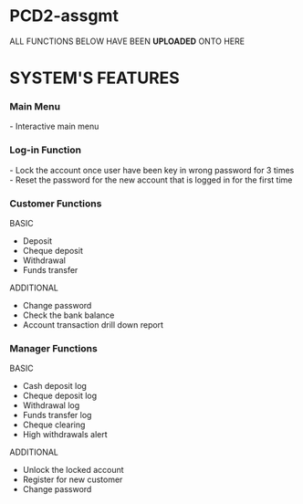 # PCD2-assgmt
ALL FUNCTIONS BELOW HAVE BEEN <strong>UPLOADED</strong> ONTO HERE
<h1>SYSTEM'S FEATURES</h1>

<h3><strong>Main Menu</strong></h3>
- Interactive main menu

<h3><strong>Log-in Function</strong></h3>
- Lock the account once user have been key in wrong password for 3 times
- Reset the password for the new account that is logged in for the first time

<h3><strong>Customer Functions</strong></h3>

BASIC

- Deposit
- Cheque deposit
- Withdrawal
- Funds transfer

ADDITIONAL
- Change password
- Check the bank balance
- Account transaction drill down report

<h3><strong>Manager Functions</strong></h3>

BASIC

- Cash deposit log
- Cheque deposit log
- Withdrawal log
- Funds transfer log
- Cheque clearing
- High withdrawals alert

ADDITIONAL
- Unlock the locked account
- Register for new customer
- Change password
